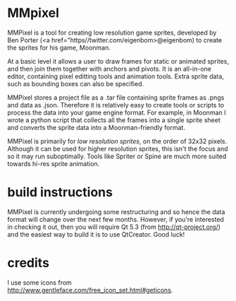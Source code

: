 MMpixel
=======

MMPixel is a tool for creating low resolution game sprites, developed by Ben Porter (<a href="https//twitter.com/eigenbom>@eigenbom</a>) to create the sprites for his game, Moonman.

At a basic level it allows a user to draw frames for static or animated sprites, and then join them together with anchors and pivots. It is an all-in-one editor, containing pixel editting tools and animation tools. Extra sprite data, such as bounding boxes can also be specified.

MMPixel stores a project file as a .tar file containing sprite frames as .pngs and data as .json. Therefore it is relatively easy to create tools or scripts to process the data into your game engine format. For example, in Moonman I wrote a python script that collects all the frames into a single sprite sheet and converts the sprite data into a Moonman-friendly format.

MMPixel is primarily for _low resolution sprites_, on the order of 32x32 pixels. Although it can be used for higher resolution sprites, this isn't the focus and so it may run suboptimally. Tools like Spriter or Spine are much more suited towards hi-res sprite animation.

build instructions
==================
MMPixel is currently undergoing some restructuring and so hence the data format will change over the next few months. However, if you're interested in checking it out, then you will require Qt 5.3 (from http://qt-project.org/) and the easiest way to build it is to use QtCreator. Good luck!

credits
=======
I use some icons from
http://www.gentleface.com/free_icon_set.html#geticons.
